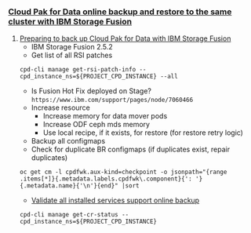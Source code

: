 ### [Cloud Pak for Data online backup and restore to the same cluster with IBM Storage Fusion](https://www.ibm.com/docs/en/cloud-paks/cp-data/4.6.x?topic=cluster-backup-restore-storage-fusion)

1. [Preparing to back up Cloud Pak for Data with IBM Storage Fusion](https://www.ibm.com/docs/en/SSQNUZ_4.6.x/cpd/admin/fusion_bckup_prereq_same_cluster.html)
   - IBM Storage Fusion 2.5.2
   - Get list of all RSI patches
   ```
   cpd-cli manage get-rsi-patch-info --cpd_instance_ns=${PROJECT_CPD_INSTANCE} --all
   ```
   - Is Fusion Hot Fix deployed on Stage? `https://www.ibm.com/support/pages/node/7060466`
   - Increase resource
      - Increase memory for data mover pods
      - Increase ODF ceph mds memory
      - Use local recipe, if it exists, for restore (for restore retry logic)
   - Backup all configmaps
   - Check for duplicate BR configmaps (if duplicates exist, repair duplicates)
   ```
   oc get cm -l cpdfwk.aux-kind=checkpoint -o jsonpath="{range .items[*]}{.metadata.labels.cpdfwk\.component}{': '}{.metadata.name}{'\n'}{end}" |sort
   ```
   - [Validate all installed services support online backup](https://www.ibm.com/docs/en/cloud-paks/cp-data/4.6.x?topic=data-services-that-support-backup-restore)
   ```
   cpd-cli manage get-cr-status --cpd_instance_ns=${PROJECT_CPD_INSTANCE}
   ```
